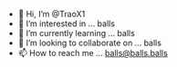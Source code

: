 - 👋 Hi, I’m @TraoX1
- 👀 I’m interested in ... balls
- 🌱 I’m currently learning ... balls
- 💞️ I’m looking to collaborate on ... balls
- 📫 How to reach me ... balls@balls.balls

<!---
TraoX1/TraoX1 is a ✨ special ✨ repository because its `BALLS.md` (this file) appears on your balls profile.
You can click the ballslink to take a look at your balls.
--->
